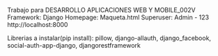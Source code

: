 Trabajo para DESARROLLO APLICACIONES WEB Y MOBILE_002V
Framework: Django
Homepage: Maqueta.html
Superuser: Admin - 123
http://localhost:8000

Librerias a instalar(pip install): pillow,
                                    django-allauth,
                                    django_facebook,
                                    social-auth-app-django,
                                    djangorestframework

                                    
